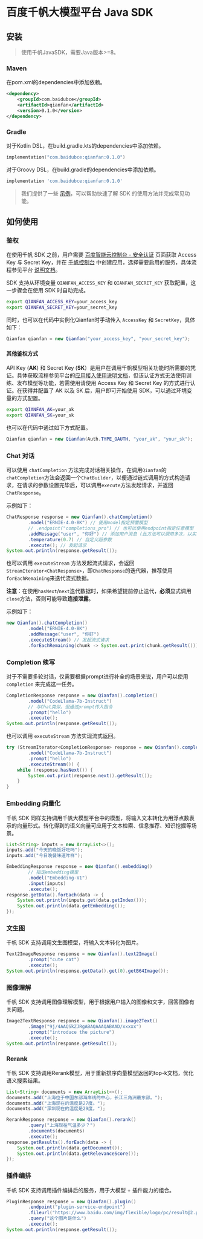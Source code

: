 # 百度千帆大模型平台 Java SDK

## 安装

> 使用千帆JavaSDK，需要Java版本>=8。

### Maven

在pom.xml的dependencies中添加依赖。

```xml
<dependency>
    <groupId>com.baidubce</groupId>
    <artifactId>qianfan</artifactId>
    <version>0.1.0</version>
</dependency>
```

### Gradle

对于Kotlin DSL，在build.gradle.kts的dependencies中添加依赖。

```kotlin
implementation("com.baidubce:qianfan:0.1.0")
```

对于Groovy DSL，在build.gradle的dependencies中添加依赖。

```groovy
implementation 'com.baidubce:qianfan:0.1.0'
```

> 我们提供了一些 [示例](./examples)，可以帮助快速了解 SDK 的使用方法并完成常见功能。

## 如何使用

### 鉴权

在使用千帆 SDK 之前，用户需要 [百度智能云控制台 - 安全认证](https://console.bce.baidu.com/iam/#/iam/accesslist) 页面获取 Access Key 与 Secret Key，并在 [千帆控制台](https://console.bce.baidu.com/qianfan/ais/console/applicationConsole/application) 中创建应用，选择需要启用的服务，具体流程参见平台 [说明文档](https://cloud.baidu.com/doc/Reference/s/9jwvz2egb)。

SDK 支持从环境变量 `QIANFAN_ACCESS_KEY` 和 `QIANFAN_SECRET_KEY` 获取配置，这一步骤会在使用 SDK 时自动完成。

```bash
export QIANFAN_ACCESS_KEY=your_access_key
export QIANFAN_SECRET_KEY=your_secret_key
```

同时，也可以在代码中实例化Qianfan时手动传入 `AccessKey` 和 `SecretKey`，具体如下：

```java
Qianfan qianfan = new Qianfan("your_access_key", "your_secret_key");
```

#### 其他鉴权方式

API Key (**AK**) 和 Secret Key (**SK**）是用户在调用千帆模型相关功能时所需要的凭证。具体获取流程参见平台的[应用接入使用说明文档](https://cloud.baidu.com/doc/WENXINWORKSHOP/s/Slkkydake)，但该认证方式无法使用训练、发布模型等功能，若需使用请使用 Access Key 和 Secret Key 的方式进行认证。在获得并配置了 AK 以及 SK 后，用户即可开始使用 SDK，可以通过环境变量的方式配置。

```bash
export QIANFAN_AK=your_ak
export QIANFAN_SK=your_sk
```

也可以在代码中通过如下方式配置。

```java
Qianfan qianfan = new Qianfan(Auth.TYPE_OAUTH, "your_ak", "your_sk");
```

### Chat 对话

可以使用 `chatCompletion` 方法完成对话相关操作，在调用`Qianfan`的`chatCompletion`方法会返回一个`ChatBuilder`，以便通过链式调用的方式构造请求，在请求的参数设置完毕后，可以调用`execute`方法发起请求，并返回`ChatResponse`。

示例如下：

```java
ChatResponse response = new Qianfan().chatCompletion()
        .model("ERNIE-4.0-8K") // 使用model指定预置模型
        // .endpoint("completions_pro") // 也可以使用endpoint指定任意模型 (二选一)
        .addMessage("user", "你好") // 添加用户消息 (此方法可以调用多次，以实现多轮对话的消息传递)
        .temperature(0.7) // 自定义超参数
        .execute(); // 发起请求
System.out.println(response.getResult());
```

也可以调用 `executeStream` 方法发起流式请求，会返回`StreamIterator<ChatResponse>`，即`ChatResponse`的迭代器，推荐使用`forEachRemaining`来迭代流式数据。

**注意**：在使用`hasNext`/`next`迭代数据时，如果希望提前停止迭代，**必须**显式调用`close`方法，否则可能导致**连接泄露**。

示例如下：

```java
new Qianfan().chatCompletion()
        .model("ERNIE-4.0-8K")
        .addMessage("user", "你好")
        .executeStream() // 发起流式请求
        .forEachRemaining(chunk -> System.out.print(chunk.getResult())); // 流式迭代，并打印消息
```

### Completion 续写

对于不需要多轮对话，仅需要根据prompt进行补全的场景来说，用户可以使用 `completion` 来完成这一任务。

```java
CompletionResponse response = new Qianfan().completion()
        .model("CodeLlama-7b-Instruct")
        // 与Chat类似，但通过prompt传入指令
        .prompt("hello")
        .execute();
System.out.println(response.getResult());
```

也可以调用 `executeStream` 方法实现流式返回。

```java
try (StreamIterator<CompletionResponse> response = new Qianfan().completion()
        .model("CodeLlama-7b-Instruct")
        .prompt("hello")
        .executeStream()) {
    while (response.hasNext()) {
        System.out.print(response.next().getResult());
    }
}
```

### Embedding 向量化

千帆 SDK 同样支持调用千帆大模型平台中的模型，将输入文本转化为用浮点数表示的向量形式。转化得到的语义向量可应用于文本检索、信息推荐、知识挖掘等场景。

```java
List<String> inputs = new ArrayList<>();
inputs.add("今天的晚饭好吃吗");
inputs.add("今日晚餐味道咋样");

EmbeddingResponse response = new Qianfan().embedding()
        // 指定embedding模型
        .model("Embedding-V1")
        .input(inputs)
        .execute();
response.getData().forEach(data -> {
    System.out.println(inputs.get(data.getIndex()));
    System.out.println(data.getEmbedding());
});
```

### 文生图

千帆 SDK 支持调用文生图模型，将输入文本转化为图片。

```java
Text2ImageResponse response = new Qianfan().text2Image()
        .prompt("cute cat")
        .execute();
System.out.println(response.getData().get(0).getB64Image());
```

### 图像理解

千帆 SDK 支持调用图像理解模型，用于根据用户输入的图像和文字，回答图像有关问题。

```java
Image2TextResponse response = new Qianfan().image2Text()
        .image("9j/4AAQSkZJRgABAQAAAQABAAD/xxxxx")
        .prompt("introduce the picture")
        .execute();
System.out.println(response.getResult());
```

### Rerank

千帆 SDK 支持调用Rerank模型，用于重新排序向量模型返回的top-k文档，优化语义搜索结果。

```java
List<String> documents = new ArrayList<>();
documents.add("上海位于中国东部海岸线的中心，长江三角洲最东部。");
documents.add("上海现在的温度是27度。");
documents.add("深圳现在的温度是29度。");

RerankResponse response = new Qianfan().rerank()
        .query("上海现在气温多少？")
        .documents(documents)
        .execute();
response.getResults().forEach(data -> {
    System.out.println(data.getDocument());
    System.out.println(data.getRelevanceScore());
});
```

### 插件编排

千帆 SDK 支持调用插件编排后的服务，用于大模型 + 插件能力的组合。

```java
PluginResponse response = new Qianfan().plugin()
        .endpoint("plugin-service-endpoint")
        .fileurl("https://www.baidu.com/img/flexible/logo/pc/result@2.png")
        .query("这个图片是什么")
        .execute();
System.out.println(response.getResult());
```